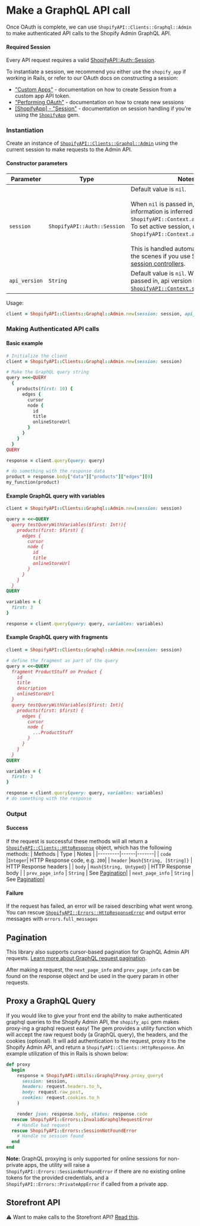 # Make a GraphQL API call

Once OAuth is complete, we can use `ShopifyAPI::Clients::Graphql::Admin` to make authenticated API calls to the Shopify Admin GraphQL API.
#### Required Session
Every API request requires a valid
[ShopifyAPI::Auth::Session](https://github.com/Shopify/shopify-api-ruby/blob/main/lib/shopify_api/auth/session.rb).

To instantiate a session, we recommend you either use the `shopify_app` if working in Rails, or refer to our OAuth docs on constructing a session:
 - ["Custom Apps"](https://github.com/Shopify/shopify-api-ruby/blob/main/docs/usage/custom_apps.md) - documentation on how to create Session from a custom app API token.
 - ["Performing OAuth"](https://github.com/Shopify/shopify-api-ruby/blob/main/docs/usage/oauth.md) - documentation on how to create new sessions
 - [[ShopifyApp] - "Session"](https://github.com/Shopify/shopify_app/blob/main/docs/shopify_app/sessions.md) - documentation on session handling if you're using the [`ShopifyApp`](https://github.com/Shopify/shopify_app) gem.

### Instantiation
Create an instance of [`ShopifyAPI::Clients::Graphql::Admin`](https://github.com/Shopify/shopify-api-ruby/blob/main/lib/shopify_api/clients/graphql/admin.rb) using the current session to make requests to the Admin API.

#### Constructor parameters
| Parameter | Type | Notes |
| ----------|------|-------|
| `session` | `ShopifyAPI::Auth::Session` | Default value is `nil`. <br><br>When `nil` is passed in, active session information is inferred from `ShopifyAPI::Context.active_session`. <br>To set active session, use `ShopifyAPI::Context.activate_session`. <br><br>This is handled automatically behind the scenes if you use ShopifyApp's [session controllers](https://github.com/Shopify/shopify_app/blob/main/docs/shopify_app/sessions.md). |
| `api_version` | `String` | Default value is `nil`. When `nil` is passed in, api version is inferred from [`ShopifyAPI::Context.setup`](https://github.com/Shopify/shopify-api-ruby/blob/main/README.md#setup-shopify-context).|

Usage:
```ruby
client = ShopifyAPI::Clients::Graphql::Admin.new(session: session, api_version: "unstable")
```

### Making Authenticated API calls
#### Basic example

```ruby
# Initialize the client
client = ShopifyAPI::Clients::Graphql::Admin.new(session: session)

# Make the GraphQL query string
query =<<~QUERY
  {
    products(first: 10) {
      edges {
        cursor
        node {
          id
          title
          onlineStoreUrl
        }
      }
    }
  }
QUERY

response = client.query(query: query)

# do something with the response data
product = response.body["data"]["products"]["edges"][0]
my_function(product)
```

#### Example GraphQL query with variables

```ruby
client = ShopifyAPI::Clients::Graphql::Admin.new(session: session)

query = <<~QUERY
  query testQueryWithVariables($first: Int!){
    products(first: $first) {
      edges {
        cursor
        node {
          id
          title
          onlineStoreUrl
        }
      }
    }
  }
QUERY

variables = {
  first: 3
}

response = client.query(query: query, variables: variables)
```

#### Example GraphQL query with fragments

```ruby
client = ShopifyAPI::Clients::Graphql::Admin.new(session: session)

# define the fragment as part of the query
query = <<~QUERY
  fragment ProductStuff on Product {
    id
    title
    description
    onlineStoreUrl
  }
  query testQueryWithVariables($first: Int){
    products(first: $first) {
      edges {
        cursor
        node {
          ...ProductStuff
        }
      }
    }
  }
QUERY

variables = {
  first: 3
}

response = client.query(query: query, variables: variables)
# do something with the response
```


### Output
#### Success
If the request is successful these methods will all return a [`ShopifyAPI::Clients::HttpResponse`](https://github.com/Shopify/shopify-api-ruby/blob/main/lib/shopify_api/clients/http_response.rb) object, which has the following methods: 
| Methods | Type | Notes |
|---------|------|-------|
| `code`  |`Integer`| HTTP Response code, e.g. `200`|
| `header` |`Hash{String, [String]}` | HTTP Response headers |
| `body`  | `Hash{String, Untyped}`  | HTTP Response body |
| `prev_page_info` | `String` | See [Pagination](#pagination)|
| `next_page_info` | `String` | See [Pagination](#pagination)|

#### Failure
If the request has failed, an error will be raised describing what went wrong.
You can rescue [`ShopifyAPI::Errors::HttpResponseError`](https://github.com/Shopify/shopify-api-ruby/blob/main/lib/shopify_api/errors/http_response_error.rb)
and output error messages with `errors.full_messages`

## Pagination

This library also supports cursor-based pagination for GraphQL Admin API requests. [Learn more about GraphQL request pagination](https://shopify.dev/docs/api/usage/pagination-graphql).

After making a request, the `next_page_info` and `prev_page_info` can be found on the response object and be used in the query param in other requests.

## Proxy a GraphQL Query

If you would like to give your front end the ability to make authenticated graphql queries to the Shopify Admin API, the `shopify_api` gem makes proxy-ing a graphql request easy! The gem provides a utility function which will accept the raw request body (a GraphQL query), the headers, and the cookies (optional). It will add authentication to the request, proxy it to the Shopify Admin API, and return a `ShopifyAPI::Clients::HttpResponse`. An example utilization of this in Rails is shown below:

```ruby
def proxy
  begin
    response = ShopifyAPI::Utils::GraphqlProxy.proxy_query(
      session: session,
      headers: request.headers.to_h,
      body: request.raw_post,
      cookies: request.cookies.to_h
    )

    render json: response.body, status: response.code
  rescue ShopifyAPI::Errors::InvalidGraphqlRequestError
    # Handle bad request
  rescue ShopifyAPI::Errors::SessionNotFoundError
    # Handle no session found
  end
end
```

**Note:** GraphQL proxying is only supported for online sessions for non-private apps, the utility will raise a `ShopifyAPI::Errors::SessionNotFoundError` if there are no existing online tokens for the provided credentials, and a `ShopifyAPI::Errors::PrivateAppError` if called from a private app.

## Storefront API
⚠️ Want to make calls to the Storefront API? [Read this](graphql_storefront.md).
